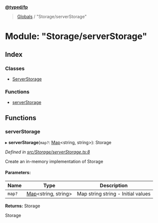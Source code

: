 **[@typed/fp](../README.md)**

> [Globals](../globals.md) / "Storage/serverStorage"

# Module: "Storage/serverStorage"

## Index

### Classes

* [ServerStorage](../classes/_storage_serverstorage_.serverstorage.md)

### Functions

* [serverStorage](_storage_serverstorage_.md#serverstorage)

## Functions

### serverStorage

▸ **serverStorage**(`map?`: [Map](../enums/_logic_json_.tag.md#map)\<string, string>): Storage

*Defined in [src/Storage/serverStorage.ts:8](https://github.com/TylorS/typed-fp/blob/ac98ca1/src/Storage/serverStorage.ts#L8)*

Create an in-memory implementation of Storage

#### Parameters:

Name | Type | Description |
------ | ------ | ------ |
`map?` | [Map](../enums/_logic_json_.tag.md#map)\<string, string> | Map string string - Initial values |

**Returns:** Storage

Storage
